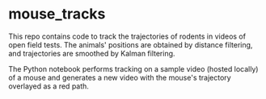 # mouse_tracks

This repo contains code to track the trajectories of rodents in videos of open field tests. The animals' positions are obtained by distance filtering, and trajectories are smoothed by Kalman filtering.

The Python notebook performs tracking on a sample video (hosted locally) of a mouse and generates a new video with the mouse's trajectory overlayed as a red path.
